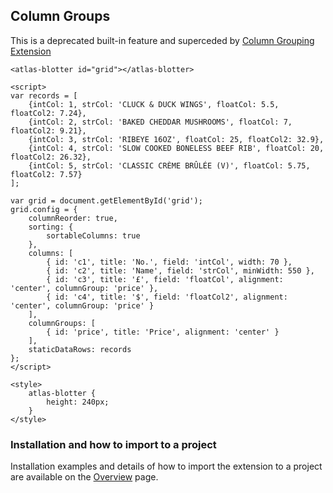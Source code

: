 ## Column Groups

This is a deprecated built-in feature and superceded by [Column Grouping Extension](./tr-grid-column-grouping.md)

```live
<atlas-blotter id="grid"></atlas-blotter>

<script>
var records = [
	{intCol: 1, strCol: 'CLUCK & DUCK WINGS', floatCol: 5.5, floatCol2: 7.24},
	{intCol: 2, strCol: 'BAKED CHEDDAR MUSHROOMS', floatCol: 7, floatCol2: 9.21},
	{intCol: 3, strCol: 'RIBEYE 16OZ', floatCol: 25, floatCol2: 32.9},
	{intCol: 4, strCol: 'SLOW COOKED BONELESS BEEF RIB', floatCol: 20, floatCol2: 26.32},
	{intCol: 5, strCol: 'CLASSIC CRÈME BRÛLÉE (V)', floatCol: 5.75, floatCol2: 7.57}
];

var grid = document.getElementById('grid');
grid.config = {
	columnReorder: true,
	sorting: {
		sortableColumns: true
	},
	columns: [
		{ id: 'c1', title: 'No.', field: 'intCol', width: 70 },
		{ id: 'c2', title: 'Name', field: 'strCol', minWidth: 550 },
		{ id: 'c3', title: '£', field: 'floatCol', alignment: 'center', columnGroup: 'price' },
		{ id: 'c4', title: '$', field: 'floatCol2', alignment: 'center', columnGroup: 'price' }
	],
	columnGroups: [
		{ id: 'price', title: 'Price', alignment: 'center' }
	],
	staticDataRows: records
};
</script>

<style>
	atlas-blotter {
		height: 240px;
	}
</style>
```

### Installation and how to import to a project

Installation examples and details of how to import the extension to a project are available on the [Overview](README.md) page.
